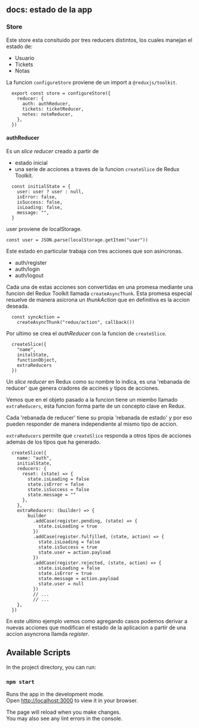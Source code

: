 ## docs: estado de la app
### Store
Este store esta consituido por tres
reducers distintos, los cuales manejan
el estado de:
  - Usuario
  - Tickets
  - Notas

La funcion `configureStore` proviene de
un import a `@reduxjs/toolkit`.
```JS
  export const store = configureStore({
    reducer: {
      auth: authReducer,
      tickets: ticketReducer,
      notes: noteReducer,
    },
  })
```

#### authReducer
Es un _slice reducer_ creado a partir de
  - estado inicial
  - una serie de acciones
a traves de la funcion `createSlice` de
Redux Toolkit.

```JS
  const initialState = {
    user: user ? user : null,
    isError: false,
    isSuccess: false,
    isLoading: false,
    message: "",
  }
```

user proviene de localStorage.
```JS
const user = JSON.parse(localStorage.getItem("user"))
```

Este estado en particular trabaja con 
tres acciones que son asincronas.
  - auth/register
  - auth/login
  - auth/logout

Cada una de estas acciones son convertidas
en una promesa mediante una funcion del 
Redux Toolkit llamada `createAsyncThunk`.
Esta promesa especial resuelve de manera 
asicrona un _thunkAction_ que en definitiva
es la accion deseada.
```JS
  const syncAction =
    createAsyncThunk("redux/action", callback())
```

Por ultimo se crea el _authReducer_ con
la funcion de `createSlice`.
```JS
  createSlice({
    "name",
    initalState,
    functionObject,
    extraReducers
  })
```

Un _slice reducer_ en Redux como su nombre
lo indica, es una 'rebanada de reducer' que
genera cradores de accines y tipos de acciones.

Vemos que en el objeto pasado a la funcion
tiene un miembo llamado `extraReducers`, esta
funcion forma parte de un concepto clave en
Redux.
 
Cada 'rebanada de reducer' tiene su propia
'rebanada de estado' y por eso pueden responder
de manera independiente al mismo tipo de accion.

`extraReducers` permite que `createSlice` 
responda a otros tipos de acciones además 
de los tipos que ha generado.

```JS
  createSlice({
    name: "auth",
    initialState,
    reducers: {
      reset: (state) => {
        state.isLoading = false
        state.isError = false
        state.isSuccess = false
        state.message = ""
      },
    },
    extraReducers: (builder) => {
        builder
          .addCase(register.pending, (state) => {
            state.isLoading = true
          })
          .addCase(register.fulfilled, (state, action) => {
            state.isLoading = false
            state.isSuccess = true
            state.user = action.payload
          })
          .addCase(register.rejected, (state, action) => {
            state.isLoading = false
            state.isError = true
            state.message = action.payload
            state.user = null
          })
          // ...
          // ...
    },
  })
```
En este ultimo ejemplo vemos como agregando
casos podemos derivar a nuevas acciones que 
modifican el estado de la aplicacion a partir 
de una accion asyncrona llamda _register_.

## Available Scripts

In the project directory, you can run:

### `npm start`

Runs the app in the development mode.\
Open [http://localhost:3000](http://localhost:3000) to view it in your browser.

The page will reload when you make changes.\
You may also see any lint errors in the console.
